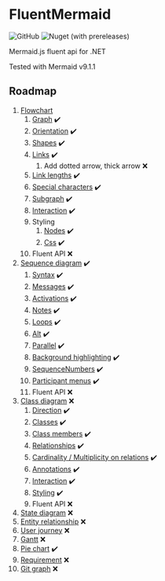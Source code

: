 # FluentMermaid
![GitHub](https://img.shields.io/github/license/wowbios/FluentMermaid)
![Nuget (with prereleases)](https://img.shields.io/nuget/vpre/FluentMermaid)


Mermaid.js fluent api for .NET

Tested with Mermaid v9.1.1

## Roadmap
1. [Flowchart](https://mermaid-js.github.io/mermaid/#/flowchart)
   1. [Graph](https://mermaid-js.github.io/mermaid/#/flowchart?id=graph) :heavy_check_mark:
   2. [Orientation](https://mermaid-js.github.io/mermaid/#/flowchart?id=flowchart-orientation) :heavy_check_mark:
   3. [Shapes](https://mermaid-js.github.io/mermaid/#/flowchart?id=node-shapes) :heavy_check_mark:
   4. [Links](https://mermaid-js.github.io/mermaid/#/flowchart?id=links-between-nodes) :heavy_check_mark:
      1. Add dotted arrow, thick arrow :x:
   5. [Link lengths](https://mermaid-js.github.io/mermaid/#/flowchart?id=minimum-length-of-a-link) :heavy_check_mark:
   6. [Special characters](https://mermaid-js.github.io/mermaid/#/flowchart?id=special-characters-that-break-syntax) :heavy_check_mark:
   7. [Subgraph](https://mermaid-js.github.io/mermaid/#/flowchart?id=subgraphs) :heavy_check_mark:
   8. [Interaction](https://mermaid-js.github.io/mermaid/#/flowchart?id=interaction) :heavy_check_mark:
   9. Styling
      1. [Nodes](https://mermaid-js.github.io/mermaid/#/flowchart?id=styling-a-node) :heavy_check_mark:
      2. [Css](https://mermaid-js.github.io/mermaid/#/flowchart?id=css-classes) :heavy_check_mark:
   10. Fluent API :x:
2. [Sequence diagram](https://mermaid-js.github.io/mermaid/#/sequenceDiagram) :heavy_check_mark:
   1. [Syntax](https://mermaid-js.github.io/mermaid/#/sequenceDiagram?id=syntax) :heavy_check_mark:
   2. [Messages](https://mermaid-js.github.io/mermaid/#/sequenceDiagram?id=messages) :heavy_check_mark:
   3. [Activations](https://mermaid-js.github.io/mermaid/#/sequenceDiagram?id=activations) :heavy_check_mark:
   4. [Notes](https://mermaid-js.github.io/mermaid/#/sequenceDiagram?id=notes) :heavy_check_mark:
   5. [Loops](https://mermaid-js.github.io/mermaid/#/sequenceDiagram?id=loops) :heavy_check_mark:
   6. [Alt](https://mermaid-js.github.io/mermaid/#/sequenceDiagram?id=alt) :heavy_check_mark:
   7. [Parallel](https://mermaid-js.github.io/mermaid/#/sequenceDiagram?id=parallel) :heavy_check_mark:
   8. [Background highlighting](https://mermaid-js.github.io/mermaid/#/sequenceDiagram?id=background-highlighting) :heavy_check_mark:
   9. [SequenceNumbers](https://mermaid-js.github.io/mermaid/#/sequenceDiagram?id=sequencenumbers) :heavy_check_mark:
   10. [Participant menus](https://mermaid-js.github.io/mermaid/#/sequenceDiagram?id=actor-menus) :heavy_check_mark:
   11. Fluent API :x:
3. [Class diagram](https://mermaid-js.github.io/mermaid/#/classDiagram) :x:
   1. [Direction](https://mermaid-js.github.io/mermaid/#/classDiagram?id=setting-the-direction-of-the-diagram) :heavy_check_mark:
   2. [Classes](https://mermaid-js.github.io/mermaid/#/classDiagram?id=define-a-class) :heavy_check_mark:
   3. [Class members](https://mermaid-js.github.io/mermaid/#/classDiagram?id=defining-members-of-a-class) :heavy_check_mark:
   4. [Relationships](https://mermaid-js.github.io/mermaid/#/classDiagram?id=defining-relationship) :heavy_check_mark:
   5. [Cardinality / Multiplicity on relations](https://mermaid-js.github.io/mermaid/#/classDiagram?id=cardinality-multiplicity-on-relations) :heavy_check_mark:
   6. [Annotations](https://mermaid-js.github.io/mermaid/#/classDiagram?id=annotations-on-classes) :heavy_check_mark:
   7. [Interaction](https://mermaid-js.github.io/mermaid/#/classDiagram?id=interaction) :heavy_check_mark:
   8. [Styling](https://mermaid-js.github.io/mermaid/#/classDiagram?id=styling) :heavy_check_mark:
   9. Fluent API :x:
4. [State diagram](https://mermaid-js.github.io/mermaid/#/stateDiagram) :x:
5. [Entity relationship](https://mermaid-js.github.io/mermaid/#/entityRelationshipDiagram) :x:
6. [User journey](https://mermaid-js.github.io/mermaid/#/user-journey) :x:
7. [Gantt](https://mermaid-js.github.io/mermaid/#/gantt) :x:
8. [Pie chart](https://mermaid-js.github.io/mermaid/#/pie) :heavy_check_mark:
9. [Requirement](https://mermaid-js.github.io/mermaid/#/requirementDiagram) :x:
10. [Git graph](https://mermaid-js.github.io/mermaid/#/gitgraph) :x:
